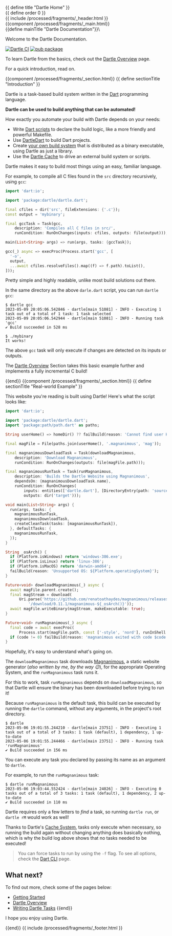 {{ define title "Dartle Home" }}\
{{ define order 0 }}\
{{ include /processed/fragments/_header.html }}\
{{component /processed/fragments/_main.html}}\
{{define mainTitle "Dartle Documentation"}}\

Welcome to the Dartle Documentation.

[![Dartle CI](https://github.com/renatoathaydes/dartle/workflows/Dartle%20CI/badge.svg)](https://github.com/renatoathaydes/dartle/)
[![pub package](https://img.shields.io/pub/v/dartle.svg)](https://pub.dev/packages/dartle)

To learn Dartle from the basics, check out the [Dartle Overview](dartle-overview.html) page.

For a quick introduction, read on.

{{component /processed/fragments/_section.html}}
{{ define sectionTitle "Introduction" }}

Dartle is a task-based build system written in the [Dart](https://dart.dev/) programming language.

**Dartle can be used to build anything that can be automated!**

How exactly you automate your build with Dartle depends on your needs:

* Write [Dart scripts](dartle-overview.html) to declare the build logic, like a more friendly and powerful Makefile.
* Use [DartleDart](dartle-for-dart.html) to build Dart projects.
* Create [your own build system](dartle-derived-build-tool.html) that is distributed as a binary executable, using
  Dartle as just a library.
* Use the [Dartle Cache](cache.html) to drive an external build system or scripts.

Dartle makes it easy to build most things using an easy, familiar language.

For example, to compile all C files found in the `src` directory recursively, using `gcc`:

```dart
import 'dart:io';

import 'package:dartle/dartle.dart';

final cfiles = dir('src', fileExtensions: {'.c'});
const output = 'mybinary';

final gccTask = Task(gcc,
    description: 'Compiles all C files in src/',
    runCondition: RunOnChanges(inputs: cfiles, outputs: file(output)));

main(List<String> args) => run(args, tasks: {gccTask});

gcc(_) async => execProc(Process.start('gcc', [
  '-o',
  output,
  ...await cfiles.resolveFiles().map((f) => f.path).toList(),
]));
```

Pretty simple and highly readable, unlike most build solutions out there.

In the same directory as the above `darle.dart` script, you can run `dartle gcc`:

```shell
$ dartle gcc
2023-05-09 20:05:06.542846 - dartle[main 51081] - INFO - Executing 1 task out of a total of 1 task: 1 task selected
2023-05-09 20:05:06.542944 - dartle[main 51081] - INFO - Running task 'gcc'
✔ Build succeeded in 528 ms

$ ./mybinary 
It works!
```

The above `gcc` task will only execute if changes are detected on its inputs or outputs.

The [Dartle Overview](dartle-overview.html) Section takes this basic example further and implements a fully incremental
C build!

{{end}}
{{component /processed/fragments/_section.html}}
{{ define sectionTitle "Real-world Example" }}

This website you're reading is built using Dartle! Here's what the script looks like:

```dart
import 'dart:io';

import 'package:dartle/dartle.dart';
import 'package:path/path.dart' as paths;

String userHome() => homeDir() ?? failBuild(reason: 'Cannot find user HOME');

final magFile = File(paths.join(userHome(), '.magnanimous', 'mag'));

final magnanimousDownloadTask = Task(downloadMagnanimous,
    description: 'Download Magnanimous',
    runCondition: RunOnChanges(outputs: file(magFile.path)));

final magnanimousRunTask = Task(runMagnanimous,
    description: 'Builds the Dartle Website using Magnanimous',
    dependsOn: {magnanimousDownloadTask.name},
    runCondition: RunOnChanges(
        inputs: entities(['dartle.dart'], [DirectoryEntry(path: 'source')]),
        outputs: dir('target')));

void main(List<String> args) {
  run(args, tasks: {
    magnanimousRunTask,
    magnanimousDownloadTask,
    createCleanTask(tasks: [magnanimousRunTask]),
  }, defaultTasks: {
    magnanimousRunTask,
  });
}

String _osArch() {
  if (Platform.isWindows) return 'windows-386.exe';
  if (Platform.isLinux) return 'linux-386';
  if (Platform.isMacOS) return 'darwin-amd64';
  failBuild(reason: 'Unsupported OS: ${Platform.operatingSystem}');
}

Future<void> downloadMagnanimous(_) async {
  await magFile.parent.create();
  final magStream = download(
      Uri.parse('https://github.com/renatoathaydes/magnanimous/releases'
          '/download/0.11.1/magnanimous-${_osArch()}'));
  await magFile.writeBinary(magStream, makeExecutable: true);
}

Future<void> runMagnanimous(_) async {
  final code = await execProc(
      Process.start(magFile.path, const ['-style', 'nord'], runInShell: true));
  if (code != 0) failBuild(reason: 'magnanimous exited with code $code');
}
```

Hopefully, it's easy to understand what's going on.

The `downloadMagnanimous` task downloads [Magnanimous](https://renatoathaydes.github.io/magnanimous/),
a static website generator (_also written by me, by the way 😉_), for the appropriate Operating System,
and the `runMagnanimous` task runs it.

For this to work, task `runMagnanimous` depends on `downloadMagnanimous`, so that Dartle will ensure the binary
has been downloaded before trying to run it!

Because `runMagnanimous` is the default task, this build can be executed by running the `dartle` command,
without any arguments, in the project's root directory.

```shell
$ dartle
2023-05-06 19:01:55.244210 - dartle[main 23751] - INFO - Executing 1 task out of a total of 3 tasks: 1 task (default), 1 dependency, 1 up-to-date
2023-05-06 19:01:55.244466 - dartle[main 23751] - INFO - Running task 'runMagnanimous'
✔ Build succeeded in 156 ms
```

You can execute any task you declared by passing its name as an argument to `dartle`.

For example, to run the `runMagnanimous` task:

```shell
$ dartle runMagnanimous
2023-05-06 19:03:44.552424 - dartle[main 24026] - INFO - Executing 0 tasks out of a total of 3 tasks: 1 task (default), 1 dependency, 2 up-to-date
✔ Build succeeded in 110 ms
```

Dartle requires only a few letters to _find_ a task, so running `dartle run`, or `dartle rM` would work as well!

Thanks to Dartle's [Cache System](cache.html), tasks only execute when necessary, so running the build again without changing anything
does basically nothing, which is why the build log above shows that no tasks needed to be executed!

> You can force tasks to run by using the `-f` flag.
> To see all options, check the [Dart CLI](cli.html) page.

## What next?

To find out more, check some of the pages below:

* [Getting Started](getting-started.html)
* [Dartle Overview](dartle-overview.html)
* [Writing Dartle Tasks](tasks.html)
{{end}}

I hope you enjoy using Dartle.

{{end}}
{{ include /processed/fragments/_footer.html }}